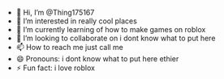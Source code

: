 - 👋 Hi, I’m @Thing175167
- 👀 I’m interested in really cool places
- 🌱 I’m currently learning of how to make games on roblox
- 💞️ I’m looking to collaborate on i dont know what to put here
- 📫 How to reach me just call me
- 😄 Pronouns: i dont know what to put here ethier
- ⚡ Fun fact: i love roblox

<!---
Thing175167/Thing175167 is a ✨ special ✨ repository because its `README.md` (this file) appears on your GitHub profile.
You can click the Preview link to take a look at your changes.
--->
